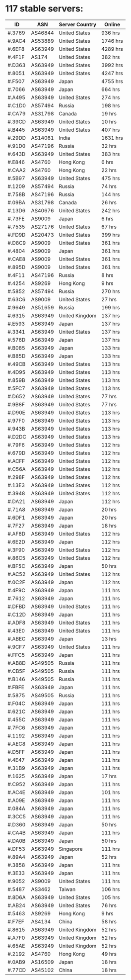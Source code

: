 # 117 stable servers:

| ID | ASN | Server Country | Online |
| ------ | ------ | ------ | ------ |
| #.3769 | AS46844 | United States | 936 hrs |
| #.9AC4 | AS53889 | United States | 1746 hrs |
| #.6EF8 | AS63949 | United States | 4289 hrs |
| #.4F1F | AS174 | United States | 382 hrs |
| #.D363 | AS63949 | United States | 3992 hrs |
| #.8051 | AS63949 | United States | 4247 hrs |
| #.F507 | AS63949 | Japan | 4755 hrs |
| #.7066 | AS63949 | Japan | 664 hrs |
| #.A495 | AS63949 | United States | 274 hrs |
| #.C1D0 | AS57494 | Russia | 198 hrs |
| #.CA79 | AS31798 | Canada | 19 hrs |
| #.39CD | AS63949 | United States | 10 hrs |
| #.B445 | AS63949 | United States | 407 hrs |
| #.29DD | AS14061 | India | 1631 hrs |
| #.91D0 | AS47196 | Russia | 32 hrs |
| #.643D | AS63949 | United States | 383 hrs |
| #.E846 | AS4760 | Hong Kong | 6 hrs |
| #.CAA2 | AS4760 | Hong Kong | 22 hrs |
| #.5B97 | AS63949 | United States | 475 hrs |
| #.1209 | AS57494 | Russia | 74 hrs |
| #.758B | AS47196 | Russia | 144 hrs |
| #.09BA | AS31798 | Canada | 26 hrs |
| #.13D6 | AS40676 | United States | 242 hrs |
| #.73FE | AS9009 | Japan | 6 hrs |
| #.7535 | AS27176 | United States | 67 hrs |
| #.FD9D | AS20473 | United States | 399 hrs |
| #.D8C9 | AS9009 | United States | 361 hrs |
| #.4804 | AS9009 | Japan | 361 hrs |
| #.CAE8 | AS9009 | United States | 361 hrs |
| #.895D | AS9009 | United States | 361 hrs |
| #.4F11 | AS47196 | Russia | 8 hrs |
| #.4254 | AS9269 | Hong Kong | 9 hrs |
| #.5852 | AS57494 | Russia | 270 hrs |
| #.63C6 | AS9009 | United States | 27 hrs |
| #.9649 | AS51659 | Russia | 199 hrs |
| #.6315 | AS63949 | United Kingdom | 137 hrs |
| #.E593 | AS63949 | Japan | 137 hrs |
| #.3341 | AS63949 | United States | 137 hrs |
| #.576D | AS63949 | Japan | 137 hrs |
| #.B085 | AS63949 | Japan | 133 hrs |
| #.B85D | AS63949 | Japan | 133 hrs |
| #.49CB | AS63949 | United States | 113 hrs |
| #.4D95 | AS63949 | United States | 113 hrs |
| #.859B | AS63949 | United States | 113 hrs |
| #.5FC7 | AS63949 | United States | 113 hrs |
| #.D652 | AS63949 | United States | 77 hrs |
| #.9B8F | AS63949 | United States | 77 hrs |
| #.D90E | AS63949 | United States | 113 hrs |
| #.97F0 | AS63949 | United States | 113 hrs |
| #.943B | AS63949 | United States | 113 hrs |
| #.D2DC | AS63949 | United States | 113 hrs |
| #.79F6 | AS63949 | United States | 112 hrs |
| #.679D | AS63949 | United States | 112 hrs |
| #.ACFF | AS63949 | United States | 112 hrs |
| #.C56A | AS63949 | United States | 112 hrs |
| #.298F | AS63949 | United States | 112 hrs |
| #.13E3 | AS63949 | United States | 112 hrs |
| #.3948 | AS63949 | United States | 112 hrs |
| #.DA21 | AS63949 | Japan | 112 hrs |
| #.71A8 | AS63949 | Japan | 20 hrs |
| #.6DF1 | AS63949 | Japan | 20 hrs |
| #.7F27 | AS63949 | Japan | 18 hrs |
| #.AF8D | AS63949 | United States | 112 hrs |
| #.6E2D | AS63949 | Japan | 112 hrs |
| #.3F90 | AS63949 | United States | 112 hrs |
| #.86C5 | AS63949 | United States | 112 hrs |
| #.BF5C | AS63949 | Japan | 50 hrs |
| #.AC52 | AS63949 | United States | 112 hrs |
| #.0C2F | AS63949 | Japan | 112 hrs |
| #.4F9C | AS63949 | Japan | 111 hrs |
| #.7612 | AS63949 | Japan | 111 hrs |
| #.DFBD | AS63949 | United States | 111 hrs |
| #.C12D | AS63949 | Japan | 111 hrs |
| #.ADF8 | AS63949 | United States | 111 hrs |
| #.43E0 | AS63949 | United States | 111 hrs |
| #.ABEC | AS63949 | Japan | 13 hrs |
| #.9CF7 | AS63949 | United States | 111 hrs |
| #.FFC5 | AS63949 | Japan | 111 hrs |
| #.AB8D | AS49505 | Russia | 111 hrs |
| #.CB5F | AS49505 | Russia | 111 hrs |
| #.B146 | AS49505 | Russia | 111 hrs |
| #.FBFE | AS63949 | Japan | 111 hrs |
| #.5875 | AS49505 | Russia | 111 hrs |
| #.F04C | AS63949 | Japan | 111 hrs |
| #.621C | AS63949 | Japan | 111 hrs |
| #.455C | AS63949 | Japan | 111 hrs |
| #.7FC6 | AS63949 | Japan | 111 hrs |
| #.1192 | AS63949 | Japan | 111 hrs |
| #.AEC8 | AS63949 | Japan | 111 hrs |
| #.D5FF | AS63949 | Japan | 111 hrs |
| #.4E47 | AS63949 | Japan | 111 hrs |
| #.31B9 | AS63949 | Japan | 111 hrs |
| #.1625 | AS63949 | Japan | 17 hrs |
| #.C952 | AS63949 | Japan | 111 hrs |
| #.AC4E | AS63949 | Japan | 101 hrs |
| #.A09E | AS63949 | Japan | 111 hrs |
| #.084A | AS63949 | Japan | 111 hrs |
| #.3CC5 | AS63949 | Japan | 111 hrs |
| #.D360 | AS63949 | Japan | 50 hrs |
| #.CA4B | AS63949 | Japan | 111 hrs |
| #.DA0B | AS63949 | Japan | 50 hrs |
| #.DF53 | AS63949 | Singapore | 111 hrs |
| #.89A4 | AS63949 | Japan | 52 hrs |
| #.3858 | AS63949 | Japan | 111 hrs |
| #.3E33 | AS63949 | Japan | 111 hrs |
| #.9052 | AS9009 | United States | 111 hrs |
| #.5487 | AS3462 | Taiwan | 106 hrs |
| #.8D6A | AS63949 | United States | 105 hrs |
| #.AB24 | AS63949 | United States | 76 hrs |
| #.5463 | AS9269 | Hong Kong | 9 hrs |
| #.F7EF | AS4134 | China | 58 hrs |
| #.8615 | AS63949 | United Kingdom | 52 hrs |
| #.A7F0 | AS63949 | United Kingdom | 52 hrs |
| #.65AE | AS63949 | United Kingdom | 52 hrs |
| #.2192 | AS4760 | Hong Kong | 49 hrs |
| #.0AB9 | AS16509 | Japan | 18 hrs |
| #.77CD | AS45102 | China | 18 hrs |

